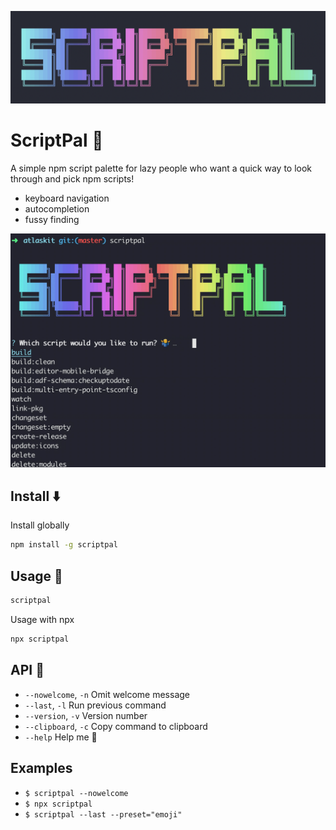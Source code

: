 <p align="center">
  <img width="580" src="assets/logo.png" alt="Script Palette">
</p>

# ScriptPal 🤘

A simple npm script palette for lazy people who want a quick way to look through and pick npm scripts!

- keyboard navigation
- autocompletion
- fussy finding

<p align="center">
  <img width="580" src="assets/demo.gif" alt="Demo">
</p>

## Install ⬇️

Install globally

```bash
npm install -g scriptpal
```

## Usage 🏁

```bash
scriptpal
```

Usage with npx

```bash
npx scriptpal
```

## API 🤖

- `--nowelcome`, `-n` Omit welcome message
- `--last`, `-l` Run previous command
- `--version`, `-v` Version number
- `--clipboard`, `-c` Copy command to clipboard
- `--help` Help me 🙏

## Examples

- `$ scriptpal --nowelcome`
- `$ npx scriptpal`
- `$ scriptpal --last --preset="emoji"`
